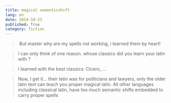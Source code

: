 ```yaml
---
title: magical semanticshift 
lang: en
date: 2019-10-23
published: True
category: fiction
---   
```


> But master why are my spells not working, i learned them by heart!     

> I can only think of one reason. whose classics did you learn your latin with ?    

> I learned with the best classics: Cicero, ...    

> Now, I get it... their latin was for politicians and lawyers, only the older latin text can teach you proper magical latin.
> All other languages including classical latin, have too much semantic shifts embedded to carry proper spells